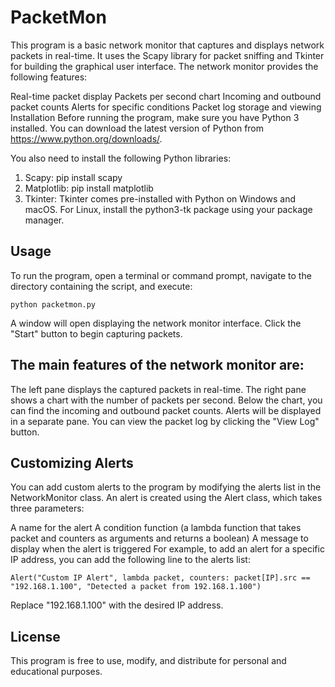# PacketMon
This program is a basic network monitor that captures and displays network packets in real-time. It uses the Scapy library for packet sniffing and Tkinter for building the graphical user interface. The network monitor provides the following features:

Real-time packet display
Packets per second chart
Incoming and outbound packet counts
Alerts for specific conditions
Packet log storage and viewing
Installation
Before running the program, make sure you have Python 3 installed. You can download the latest version of Python from https://www.python.org/downloads/.

You also need to install the following Python libraries:

1. Scapy: pip install scapy
2. Matplotlib: pip install matplotlib
3. Tkinter: Tkinter comes pre-installed with Python on Windows and macOS. For Linux, install the python3-tk package using your package manager.

## Usage

To run the program, open a terminal or command prompt, navigate to the directory containing the script, and execute:

```python packetmon.py```

A window will open displaying the network monitor interface. Click the "Start" button to begin capturing packets.

## The main features of the network monitor are:

The left pane displays the captured packets in real-time.
The right pane shows a chart with the number of packets per second.
Below the chart, you can find the incoming and outbound packet counts.
Alerts will be displayed in a separate pane.
You can view the packet log by clicking the "View Log" button. 

## Customizing Alerts
You can add custom alerts to the program by modifying the alerts list in the NetworkMonitor class. An alert is created using the Alert class, which takes three parameters:

A name for the alert
A condition function (a lambda function that takes packet and counters as arguments and returns a boolean)
A message to display when the alert is triggered
For example, to add an alert for a specific IP address, you can add the following line to the alerts list:

```Alert("Custom IP Alert", lambda packet, counters: packet[IP].src == "192.168.1.100", "Detected a packet from 192.168.1.100")```

Replace "192.168.1.100" with the desired IP address.

## License
This program is free to use, modify, and distribute for personal and educational purposes.
